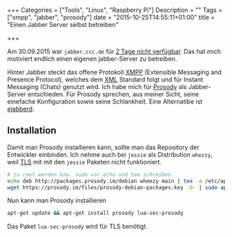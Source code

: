 +++
Categories = ["Tools", "Linux", "Raspberry Pi"]
Description = ""
Tags = ["xmpp", "jabber", "prosody"]
date = "2015-10-25T14:55:11+01:00"
title = "Einen Jabber Server selbst betreiben"

+++

Am 30.09.2015 war `jabber.ccc.de` für [2 Tage nicht verfügbar].
Das hat mich motiviert endlich einen eigenen jabber-Server zu
betreiben.

Hinter Jabber steckt das offene Protokoll [XMPP]
(Extensible Messaging and Presence Protocol), welches dem
[XML] Standard folgt und für Instant Messaging (Chats) genutzt wird.
Ich habe mich für [Prosody] als Jabber-Server entschieden. Für
Prosody sprechen, aus meiner Sicht, seine einefache Konfiguration
sowie seine Schlankheit. Eine Alternatibe ist [ejabberd].

## Installation
Damit man Prosody installieren kann, sollte man das Repository
der Entwickler einbinden. Ich nehme auch bei `jessie` als
Distribution `whezzy`, weil [TLS] mit mit den `jessie` Paketen
nicht funktioniert.

``` sh
# zu root werden bzw. sudo vor echo und tee schreiben
echo deb http://packages.prosody.im/debian wheezy main | tee -a /etc/apt/sources.list.d/prosody.list
wget https://prosody.im/files/prosody-debian-packages.key -O- | sudo apt-key add -
```
Nun kann man Prosody installieren

``` sh
apt-get update && apt-get install prosody lua-sec-prosody
```
Das Paket `lua-sec-prosody` wird für TLS benötigt.


[2 Tage nicht verfügbar]: https://ccc.de/de/updates/2015/jabbercccde
[XMPP]: https://de.wikipedia.org/wiki/Extensible_Messaging_and_Presence_Protocol
[XML]: https://de.wikipedia.org/wiki/Extensible_Markup_Language
[Prosody]: http://prosody.im/
[ejabberd]: https://www.ejabberd.im/
[TLS]: https://de.wikipedia.org/wiki/Transport_Layer_Security
